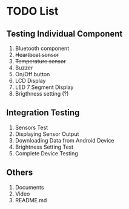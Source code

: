 # TODO List
## Testing Individual Component
1. Bluetooth component
2. ~~Heartbeat sensor~~
3. ~~Temperature sensor~~
4. Buzzer
5. On/Off button
6. LCD Display
7. LED 7 Segment Display
8. Brigthness setting (?)

## Integration Testing
1. Sensors Test
2. Displaying Sensor Output
3. Downloading Data from Android Device
4. Brightness Setting Test
5. Complete Device Testing

## Others
1. Documents
2. Video
3. README.md